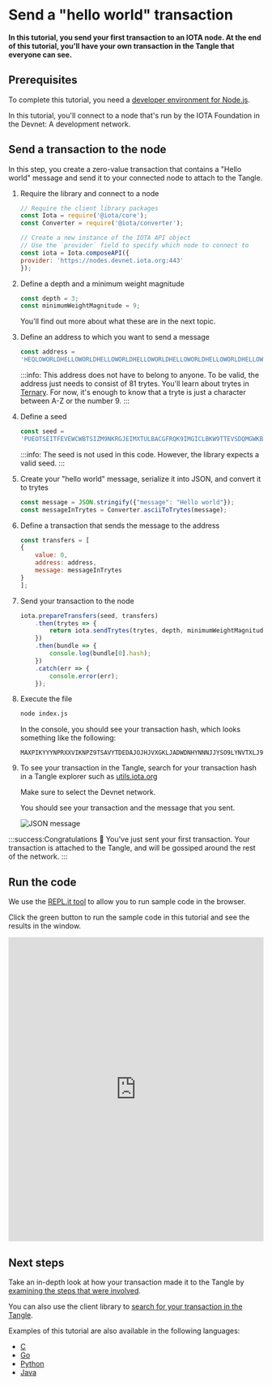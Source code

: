 # Send a "hello world" transaction

**In this tutorial, you send your first transaction to an IOTA node. At the end of this tutorial, you'll have your own transaction in the Tangle that everyone can see.**

## Prerequisites

To complete this tutorial, you need a [developer environment for Node.js](../first-steps/set-up-env.md).

In this tutorial, you'll connect to a node that's run by the IOTA Foundation in the Devnet: A development network.

## Send a transaction to the node

In this step, you create a zero-value transaction that contains a "Hello world" message and send it to your connected node to attach to the Tangle.

1. Require the library and connect to a node

    ```js
    // Require the client library packages
    const Iota = require('@iota/core');
    const Converter = require('@iota/converter');

    // Create a new instance of the IOTA API object
    // Use the `provider` field to specify which node to connect to
    const iota = Iota.composeAPI({
    provider: 'https://nodes.devnet.iota.org:443'
    });
    ```

1. Define a depth and a minimum weight magnitude

    ```js
    const depth = 3;
    const minimumWeightMagnitude = 9;
    ```

    You'll find out more about what these are in the next topic.

2. Define an address to which you want to send a message

    ```js
    const address =
    'HEQLOWORLDHELLOWORLDHELLOWORLDHELLOWORLDHELLOWORLDHELLOWORLDHELLOWORLDHELLOWOR99D';
    ```

    :::info:
    This address does not have to belong to anyone. To be valid, the address just needs to consist of 81 trytes. You'll learn about trytes in [Ternary](../the-tangle/ternary.md). For now, it's enough to know that a tryte is just a character between A-Z or the number 9.
    :::

3. Define a seed

    ```js
    const seed =
    'PUEOTSEITFEVEWCWBTSIZM9NKRGJEIMXTULBACGFRQK9IMGICLBKW9TTEVSDQMGWKBXPVCBMMCXWMNPDX';
    ```

    :::info:
    The seed is not used in this code. However, the library expects a valid seed.
    :::

4. Create your "hello world" message, serialize it into JSON, and convert it to trytes

    ```js
    const message = JSON.stringify({"message": "Hello world"});
    const messageInTrytes = Converter.asciiToTrytes(message);
    ```

5. Define a transaction that sends the message to the address

    ```js
    const transfers = [
    {
        value: 0,
        address: address,
        message: messageInTrytes
    }
    ];
    ```

6. Send your transaction to the node

    ```js
   iota.prepareTransfers(seed, transfers)
        .then(trytes => {
            return iota.sendTrytes(trytes, depth, minimumWeightMagnitude);
        })
        .then(bundle => {
            console.log(bundle[0].hash);
        })
        .catch(err => {
            console.error(err);
        });
    ```

7. Execute the file

    ```bash
    node index.js
    ```

    In the console, you should see your transaction hash, which looks something like the following:

    ```
    MAXPIKYYYNPRXXVIKNPZ9TSAVYTDEDAJOJHJVXGKLJADWDNHYNNNJJYSO9LYNVTXLJ9URVGMAEDPA9999
    ```

8. To see your transaction in the Tangle, search for your transaction hash in a Tangle explorer such as [utils.iota.org](https://utils.iota.org/)

    Make sure to select the Devnet network.

    You should see your transaction and the message that you sent.

    ![JSON message](../images/json-message.png)

:::success:Congratulations :tada:
You've just sent your first transaction. Your transaction is attached to the Tangle, and will be gossiped around the rest of the network.
:::

## Run the code

We use the [REPL.it tool](https://repl.it) to allow you to run sample code in the browser.

Click the green button to run the sample code in this tutorial and see the results in the window.

<iframe height="600px" width="100%" src="https://repl.it/@jake91/Send-a-hello-world-transaction?lite=true" scrolling="no" frameborder="no" allowtransparency="true" allowfullscreen="true" sandbox="allow-forms allow-pointer-lock allow-popups allow-same-origin allow-scripts allow-modals"></iframe>

## Next steps

Take an in-depth look at how your transaction made it to the Tangle by [examining the steps that were involved](../first-steps/sending-transactions.md).

You can also use the client library to [search for your transaction in the Tangle](root://core/1.0/tutorials/js/read-transactions.md).

Examples of this tutorial are also available in the following languages:

- [C](root://core/1.0/tutorials/c/send-your-first-bundle.md)
- [Go](root://core/1.0/tutorials/go/send-your-first-bundle.md)
- [Python](root://core/1.0/tutorials/python/send-your-first-bundle.md)
- [Java](root://core/1.0/tutorials/java/send-your-first-bundle.md)
